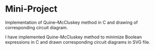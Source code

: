 # Mini-Project
Implementation of Quine–McCluskey method in C and drawing of corresponding circuit diagram.

I have implemented Quine-McCluskey method to minimize Boolean expressions in C and drawn corresponding circuit diagrams in SVG file.
